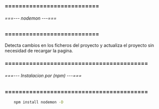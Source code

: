 ### =========================== ###
###### ===--- nodemon ---=== ######
### =========================== ###

Detecta cambios en los ficheros del proyecto y actualiza el 
proyecto sin necesidad de recargar la pagina.

### ========================================= ###
###### ===--- Instalacion por (npm) ---=== ######
### ========================================= ###

<!-- Instalamos via (npm). -->

```bat
	npm install nodemon -D
```